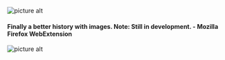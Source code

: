 ![picture alt](http://i.imgur.com/dCcdbnQ.png "Logo")


#### Finally a better history with images. Note: Still in development. - Mozilla Firefox WebExtension ####

![picture alt](http://i.imgur.com/KkwRdP3.png "Demo screenshot")
